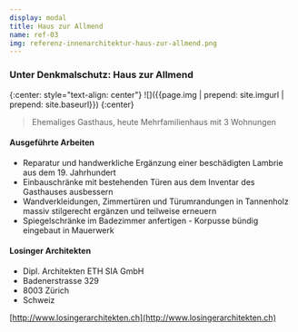```yaml
---
display: modal
title: Haus zur Allmend
name: ref-03
img: referenz-innenarchitektur-haus-zur-allmend.png
---
```


### Unter Denkmalschutz: Haus zur Allmend

{:center: style="text-align: center"}
![]({{page.img | prepend: site.imgurl | prepend: site.baseurl}})
{:center}

> Ehemaliges Gasthaus, heute Mehrfamilienhaus mit 3 Wohnungen

#### Ausgeführte Arbeiten
* Reparatur und handwerkliche Ergänzung einer beschädigten Lambrie aus dem 19. Jahrhundert
* Einbauschränke mit bestehenden Türen aus dem Inventar des Gasthauses ausbessern
* Wandverkleidungen, Zimmertüren und Türumrandungen in Tannenholz massiv stilgerecht ergänzen und teilweise erneuern
* Spiegelschränke im Badezimmer anfertigen - Korpusse bündig eingebaut in Mauerwerk

#### Losinger Architekten
* Dipl. Architekten ETH SIA GmbH
* Badenerstrasse 329
* 8003 Zürich
* Schweiz

[http://www.losingerarchitekten.ch](http://www.losingerarchitekten.ch)
